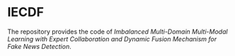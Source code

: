 # IECDF
The repository provides the code of *Imbalanced Multi-Domain Multi-Modal Learning with Expert Collaboration and Dynamic Fusion Mechanism for Fake News Detection*.
